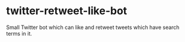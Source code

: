 # twitter-retweet-like-bot
 Small Twitter bot which can like and retweet tweets which have search terms in it.
